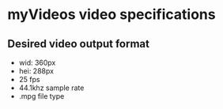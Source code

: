 # myVideos video specifications

## Desired video output format
- wid: 360px
- hei: 288px
- 25 fps
- 44.1khz sample rate
- .mpg file type